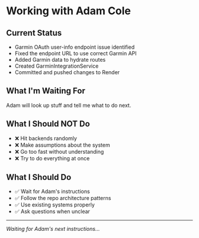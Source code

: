 # Working with Adam Cole

## Current Status
- Garmin OAuth user-info endpoint issue identified
- Fixed the endpoint URL to use correct Garmin API
- Added Garmin data to hydrate routes
- Created GarminIntegrationService
- Committed and pushed changes to Render

## What I'm Waiting For
Adam will look up stuff and tell me what to do next.

## What I Should NOT Do
- ❌ Hit backends randomly
- ❌ Make assumptions about the system
- ❌ Go too fast without understanding
- ❌ Try to do everything at once

## What I Should Do
- ✅ Wait for Adam's instructions
- ✅ Follow the repo architecture patterns
- ✅ Use existing systems properly
- ✅ Ask questions when unclear

---
*Waiting for Adam's next instructions...*
